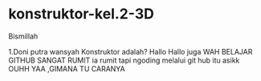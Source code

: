 # konstruktor-kel.2-3D
Bismillah

1.Doni putra wansyah 
Konstruktor adalah?
Hallo
Hallo juga 
WAH BELAJAR GITHUB SANGAT RUMIT
ia rumit tapi ngoding melalui git hub itu asikk 
OUHH YAA ,GIMANA TU CARANYA
